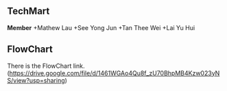 ## TechMart
**Member**
+Mathew Lau
+See Yong Jun
+Tan Thee Wei
+Lai Yu Hui

## FlowChart
There is the FlowChart link.
(https://drive.google.com/file/d/1461WGAo4Qu8f_zU70BhpMB4Kzw023yNS/view?usp=sharing)


